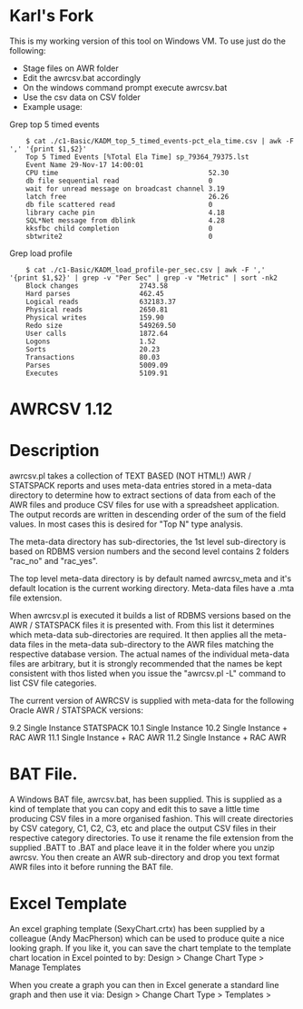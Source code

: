 
Karl's Fork
===========
This is my working version of this tool on Windows VM. To use just do the following: 

- Stage files on AWR folder
- Edit the awrcsv.bat accordingly 
- On the windows command prompt execute awrcsv.bat
- Use the csv data on CSV folder
- Example usage: 
	
Grep top 5 timed events 

		$ cat ./c1-Basic/KADM_top_5_timed_events-pct_ela_time.csv | awk -F ',' '{print $1,$2}'
		Top 5 Timed Events [%Total Ela Time] sp_79364_79375.lst
		Event Name 29-Nov-17 14:00:01
		CPU time                                     52.30
		db file sequential read                      0
		wait for unread message on broadcast channel 3.19
		latch free                                   26.26
		db file scattered read                       0
		library cache pin                            4.18
		SQL*Net message from dblink                  4.28
		kksfbc child completion                      0
		sbtwrite2                                    0

Grep load profile

		$ cat ./c1-Basic/KADM_load_profile-per_sec.csv | awk -F ',' '{print $1,$2}' | grep -v "Per Sec" | grep -v "Metric" | sort -nk2
		Block changes               2743.58
		Hard parses                 462.45
		Logical reads               632183.37
		Physical reads              2650.81
		Physical writes             159.90
		Redo size                   549269.50
		User calls                  1872.64
		Logons                      1.52
		Sorts                       20.23
		Transactions                80.03
		Parses                      5009.09
		Executes                    5109.91




AWRCSV 1.12
===========
Description
===========
awrcsv.pl takes a collection of TEXT BASED (NOT HTML!) AWR / STATSPACK 
reports and uses meta-data entries stored in a meta-data directory to 
determine how to extract sections of data from each of the AWR files and 
produce CSV files for use with a spreadsheet application. The output records
are written in descending order of the sum of the field values. In most cases
this is desired for "Top N" type analysis.

The meta-data directory has sub-directories, the 1st level sub-directory
is based on RDBMS version numbers and the second level contains 2 folders
"rac_no" and "rac_yes".

The top level meta-data directory is by default named awrcsv_meta and
it's default location is the current working directory.
Meta-data files have a .mta file extension.

When awrcsv.pl is executed it builds a list of RDBMS versions based on the
AWR / STATSPACK files it is presented with. From this list it determines
which meta-data sub-directories are required. It then applies all the
meta-data files in the meta-data sub-directory to the AWR files matching
the respective database version. The actual names of the individual 
meta-data files are arbitrary, but it is strongly recommended that the names 
be kept consistent with thos listed when you issue the "awrcsv.pl -L" command 
to list CSV file categories.

The current version of AWRCSV is supplied with meta-data for the following
Oracle AWR / STATSPACK versions:

9.2  Single Instance STATSPACK
10.1 Single Instance 
10.2 Single Instance + RAC AWR
11.1 Single Instance + RAC AWR
11.2 Single Instance + RAC AWR

BAT File.
=========
A Windows BAT file, awrcsv.bat, has been supplied. This is supplied as a kind of 
template that you can copy and edit this to save a little time producing CSV files 
in a more organised fashion. This will create directories by CSV category, C1, C2, C3,
etc and place the output CSV files in their respective category directories. 
To use it rename the file extension from the supplied .BATT to .BAT and place leave it
in the folder where you unzip awrcsv. You then create an AWR sub-directory and drop you
text format AWR files into it before running the BAT file.

Excel Template
==============
An excel graphing template (SexyChart.crtx) has been supplied by a colleague (Andy 
MacPherson) which can be used to produce quite a nice looking graph. 
If you like it, you can save the chart template to the template chart location  in Excel 
pointed to by:   Design > Change Chart Type > Manage Templates

When you create a graph you can then in Excel generate a standard line graph and 
then use it via:  Design > Change Chart Type > Templates > <Template Name>.

To quote Andy:
"It’s just got a graduated background and thinner plot lines than the default, but makes 
it look like it’s been created with a pen and not a chubby wax crayon. J".

Thanks for the contribution Andy.

Requirements
============
To install, simply create a suitable folder directory and unzip the archive.
This will create a awrcsv_meta sub-directory which contains the meta-data
for the currently supported versions of Oracle. Also there will be a sql folder
containing utility SQL.In addition two Perl programs will be unpacked:

 awrcsv.pl  : Used to generate your spreadsheet files based on text AWR reports
 awrmeta.pl : Utility to report the contents of a specified meta-data file.

Unless there is a meta-data incompatabilty issue with the version of Oracle
that generated the AWR reports or you are developing meta-data for a new
version of Oracle or a previously undeveloped section of AWR, you probably
don't need to worry about awrmeta.pl.

Please note that before using awrcsv.pl and awrmeta.pl, you may 
need to edit the first line of each file, to reflect the location 
of your Perl interpeter. By default the loaction is assumed to be
/usr/bin/perl. This shouldn't be an issue for Windows users. These
tools were developed using 5.12 and so you should preferably be
using that of a later version. For UNIX / Linux installations you
will need to run the commands:

 tar -xvf awrcsv_unix.tar
 chmod 755 unix_setup.sh

You then need to run a command to set the rest of the file permissions and 
convert the meta-data files to UNIX / Linux format:

 ./unix_setup.sh

For Windows you need to ensure that you have a Perl interpreter installed.
A free interpreter can be obtained from http://www.activestate.com/ActivePerl.
For the free version select the "Community Edition" option.

Synopsis
========
Usage awrcsv.pl [ -f -c csv_pref -C category -o out_dir -I -L -m meta_dir
              -M meta-file -t meta-file -p prefix -s suffix ] | -h

 -f          : Perform field level data sanity checks

 -c csv_pref : Prefix The generated CSV file names are prefixed
               with csv_pref.
               NOTE: An underscore character is automatically
                     appended to pref_str before prefixing the.
                     CSV file name.

 -C category : Category defines what category of CSV files should
               be generated. This is based on the contents of the
               Categories.mta file in the meta-data root directory.
               Use -L to obtain a listing of category -> meta-data
               mappings.

               Without this option CSV files are generated based on
               category 9 (Performance Report) meta-data files 
               implemented for a relevant
               Oracle version / RAC (or non RAC) combination.

 -d awr_dir  : Directory where the AWR reports are located

 -I          : Ignore any Oracle errors (starting with "ORA-")
               contained in AWR files. Default behaviour is to skip
               such files and report that the file and the errors
               encountered in the file.
 -L          : Display the category -> meta-data file mappings
               associated with the -C option.

 -M meta-file: Run with only the specified meta-data file.
             : NOTE: If used with -t, the -t flag is ignored.

 -m meta_dir : Directory where awrcsv metadata is to be found

 -o out_dir  : Directory to output the CSV files to.

 -p prefix   : Process AWR report files which have this prefix

 -s suffix   : Process AWR report files which have this suffix

 -t meta-file: Test / Debug a soecified metadata file.
               E.g awrcsv.pl -t Load_profile.mta.

 -h          : Display help (this text)

NOTE: awr_dir defaults to the current working directory
      The location of meta_dir defaults to the current directory.
      The location of out_dir defaults to the current directory.
      File prefix and suffix are optional.
      File prefix defaults to "awr"
      File suffix defaults to "txt"

Getting Started
===============
You can use the supplied batch_awrrpt.sql to generate AWR reports
for spanning several days. This is located in the SQL folder. Run
as you would awrrpt.sql. The script prompts for a date, number of
days (going back from and including the date entered) and a format
which can be text or html. For the purpose of awrcsv.pl usage you 
need to specify text. This script has a couple of lines which need
to be commented in / out near the end depending on whether you are
running on Windows or UNIX. There are comments in the file itself
explaining this.

NOTE: There is also a batch_awrrpti.sql script. You may find this useful
      if you decide to export AWR data from a database for analysis 
      from the AWR repository on another database. After using the
      ?/rdbms/admin/awrextr.sql and rdbms/admin/awrload.sql scripts
      simply run batch_awrrpti.sql against the database where you
      have loaded your AWR data to.

The simplest way to use the tools is to create AWR and CSV directories 
in the directory where you installed awrcsv and copy AWR files for 
processing into the AWR folder. Remember to clear this folder before 
using the tool against a new set of AWR reports.

The CSV folder can be used to write CSV files out by specifying it in
conjunction with the -o flag. An example would be:

  awrcv.pl -d AWR -o CSV 

This assumes that your AWR file names all start with the string "awr" 
and have a suffix of "txt". If this is not the case you can use the
-p and -s flags respectively. For example assuming your reports are
all prefixed with the string "sp" and suffxed with ".text", you would
need to use the command:

  awrcv.pl -d AWR -o CSV -p sp -s text

Note you don't include the dot in the suffix - it is implicit. 

The syntax we have used so far will generate spreadsheet files which
are intended to produce CSV files where the focus is for use in writing 
a database performance report. There are, however, various categories
of CSV files which can be generated. These can be listed with the 
command:

  awrcsv.pl -L 

This lists the range of category numbers and what sections of AWR belong
to each category. For example the basic category (Category 1) includes:

"1: Basic:

    Top_5_Timed_Events.mta
    Load_Profile.mta
    Instance_Eff_Pct.mta
    Cache_Sizes.mta
    Sessions.mta
    Dictionary_Cache_Stats.mta
    Foreground_Wait_Class.mta
    Library_Cache_Activity.mta
    Instance_CPU.mta
    DBTime.mta
    Memory_Statistics.mta"

(NOTE: For an up to date list of category contents see the 
       Categories_README.txt in the awrcsv_meta directory).

In actual fact the categrories are expressed as the meta-data files 
used to generate the CSV files for each category. There are currently
9 categories. To make things more manageable you may wish to have
awrcsv.pl write out files to pre-created sub-directories within the CSV
directory. For example you might create sub-directories C1, C2, C3.. etc.
You could then generate CSV files by category as follwos:

  awrcv.pl -d AWR -o CSV\C1 -C 1

Here we are telling awrcsv.pl to generate CSV files for Category 1 into 
the (Windows) folder CSV\C1 located in the current working directory.

If you wish to focus on producing CSV files for a performance report, you
will also need to run against the category 4 (SQL Statistic) meta-data.
In addition you should run the sql_id_cmd_types.sql script (in the sql
directory) against the target instance. This will provide two files:

sql_id_cmd_types_excel.lst
sql_id_cmd_types.lst

The latter of these can be imported into a spreadsheet program, using a 
field delimiter of tilda (~). When you are analysing SQL performance
the output from these will help you to distinguish between PL/SQL 
and SQL commands in your analysis. 

If you don't have a copy of the sql_command_types.sql. You can use the
following sqlplus commands to at least obtain the spreadsheet data:

-------------------------- Cut Here ------------------------------------
spool sql_id_cmd_types_excel.lst
prompt sql_is~Command Type~Command Desc.~SQL Text (1st 200 Characters)
set head off feedback off pagesize 0 linesize 300
prompt sql_id~ Command Type~ Command Desc
select s.sql_id || '~'  || s.command_type || '~' || aa.name 
from dba_hist_sqltext s,
     audit_actions    aa
where aa.action(+) = s.command_type
/
spool off
-------------------------- Cut Here ------------------------------------

NOTE: That the audit_actions table may not include the MERGE statement.
      The command_type number for this is 189.

RAC and Database Versions
=========================
When awrcsv.pl is pointed towards a directory of AWR / STATSPACK reports,
it identifies the RDBMS versions and whether the reports are for RAC or non-RAC.
For RAC reports, reports for different instances may be mixed in the same directory,
in which case seperate sets of CSV files will be generated for each, each file prefixed
with the instance name. If awr reports are discovered for different database versions,
then similarly these are segregated into different CSV files, each of which has the 
version added in parentheses, just prior to the .csv file extension.

When searching for a version directory for the version specific meta-data, awrcsv first
looks for a directory which reflects the full version of the database (e.g. 10.2.0.4.0).
If such a directory is found, then the meta-data found below this is used. If this
directory is not found, awrcsv looks for a directory based on the base release (e.g. 
10.2). This allows finer granularity of control, if required, when mapping meta-data 
to AWR reports for a given version of Oracle. Generally, however, using the base version 
will suffice. As an example the current meta-data includes a 10.2 directory in addition
to a 10.2.0.5.0 directory. This is because there are subtle AWR format differences
between 10.2.0.5.0 and earcler 10.2 patchsets.

Capabilities
============
The awrcsv.pl tool works as follows:

Metadadata records include both "start regular expression" and "end regular expression" fields. 
These are used by awrcsv.pl to "snip" out a section (range of lines ) of each report. The 
awrcsv tool, unlike many pattern matching utilities, does not do "greedy" matching. It stops 
returning lines to the snipped report section as soon as it finds the first match to the provided 
"end regular expression". Also included in the meta-data file are the column positions of data 
decriptors / labels and the corresponding data values. These are extracted for each AWR file and 
joined together in comma separated format. Cells are included at the beginning (top 2 rows) to 
identify the AWR file names and snapshot date / times that correspond to the data values below.

Key features include:  

1 Code independent extensibility due to the meta-data architecture. This makes
  the awrcsv.pl tool independent of Oracle AWR (or STATSPACK) version, since new meta-data files
  can be modified or added for new versions of Oracle.
2 Ability to map data descriptors (data label)for an AWR report to data values on the same line.
3 Ability to map data descriptors for an AWR report to data values on a line 
  which appears one or more lines after the data descriptor line. 
4 The (implicit) ability to account for repeated headings due to page breaks in large sections of
  an AWR report.
5 Optional additional filtering of the snipped report section using regexp pattern matching.
6 Extraction of composite field data, i.e. of the form w/x/y/z/... where the '/' 
  delimits the digits w,y,y,z/.... 



AWRCSV meta-data FIles
======================

The awrcsv.pl meta-data files are text files used to define 
sections of an AWR / STATSPACK report and describe to awrcsv.pl how to process 
the data in those sections in order to produce spreadsheet compatible output.
Sets or meta-data files are located below a root meta-data directory, which by
default has the name "awrcsv_meta" and is by default expected to be in the
current working directory. The root directory has sub-directories which
reflect the RDBMS version (full version e.g. 10.2.0.2.0 or base version 10.2).
The awrcsv.pl program, when presented with an AWR file looks first of all for the 
full version directory. If this doesn't exist it looks for a base version directory. 
An error is returned if neither is found. Once found it then expects to find one of 
two further sub-directory which are used to obtain the meta-data based on whether 
the AWR report is produced from a RAC or non-RAC database instance. These directories 
are named "rac_yes" and "rac_no" respectively. This allows the configuration of meta-data
which is for various combinations of database versions and whether ot not we are
expecting RAC specific sections in the reports. The use of meta-data also future-proofs
the awrcsv.pl code.

NOTE: Another tool, awrmeta.pl, is provided to report the contents of meta-data files.
      Use the -h flag for help with awrcsv.pl or awrmeta.pl

Generically the resulting CSV produced spreadsheet, conceptually, looks something like this:

+---------------+--------------+--------------+-------------+ ...
| Section Head  | Report File1 | Report File2 | Date-Time3  | ...
+---------------+--------------+--------------+-------------+ ...
| Metric Label  | Date-Time1   | Date-Time2   | Date-Time3  | ...
+---------------+--------------+--------------+-------------+ ...
| Metric1       | ValueC1      | ValueC3      | ValueC4     | ... 
+---------------+--------------+--------------+-------------+ ...
| Metric2       | ValueD1      | ValueD2      | ValueD4     | ...
+---------------+--------------+--------------+-------------+ ...
| Metric3       | ValueE1 ...
+---------------+-------- ...

The first line provides the file name where the data values in respective metric 
value columns below are sourced from. The second line allows us to correlate the 
Date / Time snapshot (end snaps) with their respective source files.
However the CSV is as you would expect, comma separated, so appears as:

Section Head, Report File1, Report File2, Date-Time3, ...
Metric Label, Date-Time1, Date-Time2, Date-Time3, ...
Metric1, ValueC1, ValueC3, ValueC4 , ... 
Metric2, ValueD1, ValueD2, ValueD4 , ...
Metric3, ValueE1 ...

A meta-data file can contain one or more records. One large meta-data 
file could be used to define all report requirements, but this would be more 
unwieldy from a maintenance and testing point of view. It would also
prevent CSV file generation by category. It is strongly recommended 
that each meta-data file be limited to a specific section of the report.
Also you should where possible adhere to the meta-data names listed in
the output from the command awrcsv.pl -L. 

Record Structure
================

The fields in a meta-data file are:

Field  1: The Report Section Heading (Spreadsheet Title) which appears in the 1st cell of the spreadsheet.
          The cells to the right of this cell are occupied by the AWR / STATSPACK file names
          from which the data in the respective columns below is sourced.

Field  2; The Data Heading label to be placed in the 1st column (2nd row) in the spreadsheet
          The cells to the right of this are occupied by the dates/times of the 
          snapshots (ascending) with the respective report metrics below.

Field  3; The base CSV output file name (without the .csv extension; 
          this is added automatically)

Field  4; The "start regular expression" to search for which defines the start point 
          (i.e. line) of the section snippet for which we wish to extract data from 
          in the report.

Field  5; The "end regular expression" to search for which defines the end point 
          (i.e. line) of the section snippet for which we wish to extract data from 
          in the report.

Field  6; An optional filter regexp which can be used to discard lines
          which do not match regexp after fields 3 and 4 have returned
          a range of lines.

Field  7; The starting character position for the data label (data description) in 
          the AWR report (1st character position is 1).

Field  8; The length of the data label in the AWR report. 

Field  9; The starting character position for the metric value field in 
          the AWR report.  NOTE: If field 10 is an empty empty string, 
          then this field is interpreted as the field number, the 1st
          field having a field number of 1.

Field 10: The length of the metric value field in the AWR report. If specified as 
          empty string then field 9 is interpreted as the field number rather than 
          its start position. 

Field 11: The shift count: Defines how many lines from the top 
          of the returned snippet to throw away (e.g. Title rows,
          underline rows, blank lines...)

Field 12; The pop count  : Defines how many lines from the bottom 
          of the returned snippet to throw away. 

NOTE: If the value of field 3 is repeated in ANY of the meta-data files, the CSV output produced is
      appended to the file contents produced for the previous occurrence of the file during the current 
      execution.


The following example shows a fairly basic mapping for the Load Profile section of AWR.
The meta-data fields are delimited by colon characters ":". 

This means that colon characters cannot be included in regexp patterns within the meta-data files.
Also care must be taken when trying to match charcters which may have a special meaning in the
context of a regexp.

The meta-data file can contain more than one record for the purposes of extracting data from the same 
section of AWR. For example consider the Load Profile section of an AWR:

+++++++++++++++++++++++++++++++++++++++++++++++++++++++++++++++++++++++++++++++++++

Load Profile
~~~~~~~~~~~~                            Per Second       Per Transaction
                                   ---------------       ---------------
                  Redo size:              6,872.62              2,963.35
              Logical reads:            496,399.83            214,038.68
              Block changes:                 55.99                 24.14
             Physical reads:                164.01                 70.72
            Physical writes:                  2.81                  1.21
                 User calls:                 40.60                 17.51
                     Parses:                 17.60                  7.59
                Hard parses:                  0.29                  0.13
                      Sorts:                  8.44                  3.64
                     Logons:                  0.15                  0.06
                   Executes:                295.59                127.46
               Transactions:                  2.32

  % Blocks changed per Read:    0.01    Recursive Call %:    95.69

+++++++++++++++++++++++++++++++++++++++++++++++++++++++++++++++++++++++++++++++++++

Mapping Using the Data Field Column Position
~~~~~~~~~~~~~~~~~~~~~~~~~~~~~~~~~~~~~~~~~~~~
Using the data column position / data length method to map these records we might use:

Load Profile (Per Sec):Load Metric:load_profile-per_sec:Load Profile: % Blocks changed per Read::1:27:36:15:3:2
Load Profile (Per Trans):Load Metric:load_profile-per_tx:Load Profile: % Blocks changed per Read::1:27:58:15:3:3

So breaking down the 1st of these records: 

The 1st field value, "Load Profile (Per Sec)" is used to populate the 1st cell 
of the generated spreadsheet. It is effectively the spreadsheet title.

The 2nd field value, "Load Metric" is used to populate the header cell of the 1st column of the spreadsheet. That is
to say it is the header for the data label entries which will appear below it.

The 3rd field value, "load_profile_per_sec" is used to form the .csv file name.

The 4th field value, "Load Profile" is the start search pattern match.

The 5th field value, " % Blocks changed per Read" is the end search pattern match.

The 6th field value in this example is empty as we don't wish to filter any data.

The 7th and 8th field values, 1 and 27 tell awrcsv.pl the start position and length of the label data.

The 9th and 10th field values, 36 and 15 tell awrcsv.pl the position the data starts and its length.

The 11th and 12th fields tell awrcsv.pl to discard the 1st 3 and last 2 lines of the snippet returned by
the range of lines returned by using the sexpesions in fields 4 and 5.

NOTE: In this example the second line has a "pop count" of 3. This is because The Load Profile (Per Trans) 
side of the Load Profile section has one less field than the (Per Sec)

Note also that we don't have a "Transactions" entry for the "Per Transaction column as this would be meaningless. 
We need however to tell awrcsv.pl to throw away the Transactions line for the (Per Trans) processing.
Without taking this into account the following error message is printed:

================================================================================
Processing "Top 5 Timed Events [Waits]" data
WARNING[4]: Possible incorrect meta-data entry "Top 5 Timed Events [Waits]" found!
            Record being processed is shorter than "data"
            column defined start pos! (32)
Record in error -> [Global Cache Load Profile]
Skipping this row!
================================================================================

The square brackets "[]" are added by awrcsv.pl to delimit the record contents.

Mapping Using Field Numbering Method
~~~~~~~~~~~~~~~~~~~~~~~~~~~~~~~~~~~~
If we were to use the "field number" method to map the data values, then we would use something like:

Load Profile (Per Sec):Load Metric:load_profile-per_sec:Load Profile: % Blocks changed per Read::1:27:2::3:2
Load Profile (Per Trans):Load Metric:load_profile-per_tx:Load Profile: % Blocks changed per Read::1:27:3::3:3

So instead of specifying the column number where the data starts, we indicate the respective field numbers 
of 2 and 3 for the data. This is because we have specified the data length fields to be empty. The label field is assumed to
be field 1. Following the label field, data fields are assumed to have 1 or more spaces prior to and after each field,
excepting the last field which may have zero spaces following it. Looking at the first few records from the example section:

Load Profile
~~~~~~~~~~~~                            Per Second       Per Transaction
                                   ---------------       ---------------
                  Redo size:              6,872.62              2,963.35
<------- Field 1 ---------->              <Field2>              <Field3>
              Logical reads:            496,399.83            214,038.68
<------- Field 1 ---------->            <-Field2->            <-Field3->
            

The field number method has the advantage that it can account for very large data values which cause AWR to print values
larger than the fields expected length.

Special Cases
=============
The data position field (Field 9) may be included with a skip instruction, by prefixing it with 
"SM-" where M is positive integer (any value). This instructs awrcsv.pl to skip N lines from the 
line containing the label to get to the data line. This is useful for sections of the 
report with split lines. For example Tablespace IO statistics section:

+++++++++++++++++++++++++++++++++++++++++++++++++++++++++++++++++++++++++++++++++++

Tablespace IO Stats            DB/Inst: BOZDB/PBOZ01  Snaps: 12199-12200
-> ordered by IOs (Reads + Writes) desc

Tablespace
------------------------------
                 Av      Av     Av                       Av     Buffer Av Buf
         Reads Reads/s Rd(ms) Blks/Rd       Writes Writes/s      Waits Wt(ms)
-------------- ------- ------ ------- ------------ -------- ---------- ------
TSPACE01
       118,849     114  409.1     8.9        3,937        4        229  185.0
TSPACE02
         5,964       6  156.9     1.0       28,850       28      2,299   31.9
TSPACE03
        26,259      25   64.9     9.5          486        0        684    3.4
          -------------------------------------------------------------

File IO Stats                  DB/Inst:... (rest of report omitted)


+++++++++++++++++++++++++++++++++++++++++++++++++++++++++++++++++++++++++++++++++++

In this case we need to map a label (i.e. the tablespace name TSPACE01) to
one of the the metrics on the following line, lets, say "Av Rd (ms). To do this
we might use a meta-data record like this:

Tablespace IO Stats:Avg Read Time (ms):tablespace_io_stats-avg_read_time:Tablespace IO Stats:File IO Stats::1:30:S1-24:6:8:3

Looking at the last few fields of this record: 

1:30:S1-24:6:8:3

These tell us that the label field starts at position 1 and is upto 30 characters long. The field contaiing S1-24, tells us 
that to get the start position of the field value we need to skip 1 line and go to character position 24. The next field tells 
us that the field is 6 characters long. The last two fields here are respectivley, the Shift Count and the Pop Count. 
NOTE: When you use the "skip lines" feature you must leave the filter regexp field blank (field 6). 

NOTE: If field 10 is an empty string (see field descriptions) then the integer after the dash represents the field number within 
the line. So referencing this same field by field number we would use:

Tablespace IO Stats:Avg Read Time (ms):tablespace_io_stats-avg_read_time:Tablespace IO Stats:File IO Stats::1:30:S1-3::8:3


There is also another format which allows subfields to be printed. By subfields we mean a field which is broken down
into a number of delimited values. For example under Undo Segment Summary in an Oracle 10.2 
AWR report we might see something like:


Undo   Num Undo       Number of  Max Qry   Max Tx Min/Max   STO/     uS/uR/uU/
 TS# Blocks (K)    Transactions  Len (s) Concurcy TR (mins) OOS      eS/eR/eU
---- ---------- --------------- -------- -------- --------- ----- --------------
   1        3.3           3,667    1,554       15           0/0   0/0/0/0/0/0
          -------------------------------------------------------------

Here STO (Snapshot Too Old) and OOS (Out of Space) are combined. Obviously extracting this field as a whole 
is not useful since we can't readily graph the reulting field. We need to break these subfields out. To
do this we would use a data column position of the form N-DX. The N gives the position of the whole field, the D 
is the delimiter character (in this case "/") and rhe X is the subfield number of interest. So:

61-/1  - Maps to STO
61-/2  - Maps to OOS

The SM- and N-DX techniques can be combined if required, resulting in a format like: SM-N-DX, though so far AWR report
structures don't require this. Please remember that you still need to ensure that you correctly specify the length of 
the composite field (meta-data field 10) when using subfield expressions.

Modifying Data Labels
=====================
Up to now we have seen the simplest method to generate a CSV file, which  is to bucket similar metrics (same denomination) 
together in the same CSV file. So for example, we might generate a CSV file which only contains statistics 
expressed as a rate, (e.g. "per Second") and another CSV file which contains only totals. In these cases we simply use 
field 1 or field 2 to include a description of the data denomination being processed. However, if we wish to mix the 
denomination of statistics in the same CSV file, life becomes a bit confusing when interpreting the data. 
Consider the case where we wish to mix "per Second" statistics with "Total" statistics. We need a way to tag extra text 
at the end of the dynamically  generated labels, which are plucked from the AWR files. To do this we add the static text 
we want appending within field 2. The static text must be separated from the main field 2 text using a pipe as we see here: 

Sort Statistic:Sorts|[Total]:pga_management:Instance Activity Stats:Instance Activity Stats - Absolute Values:sorts:1:32:34:18:4:3
Sort Statistic:Sorts|[per Second]:pga_management:Instance Activity Stats:Instance Activity Stats - Absolute Values:sorts:1:32:53:14:4:3

When the CSV file is generated the strings "[Total]" and "[per Second]" are appended to the label text as we see here:

Sort Statistic          ,24-Feb-10 10:31:06,24-Feb-10 11:00:16,24-Feb-10 11:16:04
sorts (rows) [Total]    , 11579369         , 11053259         , 13645768  
sorts (memory) [Total]  , 158139           ,   31596          ,    67688
sorts (disk) [Total]    , 0                ,        0         ,        0
sorts (rows) [Per Sec]  , 13064.3          ,  12937.5         ,  14388.1
sorts (memory) [Per Sec], 178.4            ,    37.0          ,     71.4
sorts (disk) [Per Sec]  , 0.0              ,      0.0         ,      0.0


Testing meta-data Files
=======================
It is sometimes useful when developing a meta-data file files to use the -t option. For example:

awrcsv.pl -d AWR -t Report_Parsing.mta

This produces output similar to:
<---------------------------------------------------------------------------------->
Sat Nov 19 14:42:41 2011: awrcsv.pl: Vers: 1.9

Sat Nov 19 14:42:41 2011: awrcsv.pl: Started

Scanning 1 AWR / STATSPACK reports...
Loading meta-data file: ..\awrcsv_meta\10.2\rac_no\Report_Parsing.mta
Metadata parameters retrieved for Report_Parsing.mta:

           Title Heading : Time Model Parse Stats - Times [Seconds]
           Label Heading : Statistic Name
           Base CSV File : parse_times.csv
     Start search string : Time Model Statistics
       End search string : Wait Class
Match pattern (optional) : parse
    Label start position : 1
            Label length : 42

     Data start position : 44
             Data length : 18

             Shift count : 8
               Pop count : 3

Applying meta-data to AWR / STATSPACK file: awr_20100224_1015_1030.txt

   Start String: "Time Model Statistics"
     End String: "Wait Class"

Snippet based on Start and End search strings:
**********************************************************************************
Time Model Statistics          DB/Inst: PWWSEV01/PWWSEV01  Snaps: 12193-12194
-> Total time in database user-calls (DB Time): 29152.9s
-> Statistics including the word "background" measure background process
   time, and so do not contribute to the DB time statistic
-> Ordered by % or DB time desc, Statistic name

Statistic Name                                       Time (s) % of DB Time
------------------------------------------ ------------------ ------------
sql execute elapsed time                             24,765.1         84.9
DB CPU                                                3,948.8         13.5
parse time elapsed                                      438.7          1.5
hard parse elapsed time                                 356.5          1.2
connection management call elapsed time                  51.7           .2
failed parse elapsed time                                 1.6           .0
sequence load elapsed time                                1.6           .0
PL/SQL execution elapsed time                             0.5           .0
repeated bind elapsed time                                0.1           .0
hard parse (sharing criteria) elapsed time                0.0           .0
DB time                                              29,152.9          N/A
background elapsed time                               4,367.6          N/A
background cpu time                                     100.7          N/A
          -------------------------------------------------------------

Wait Class                      DB/Inst: PWWSEV01/PWWSEV01  Snaps: 12193-12194
**********************************************************************************

Snippet after applying Shift(8) Pop(3) values:
**********************************************************************************
sql execute elapsed time                             24,765.1         84.9
DB CPU                                                3,948.8         13.5
parse time elapsed                                      438.7          1.5
hard parse elapsed time                                 356.5          1.2
connection management call elapsed time                  51.7           .2
failed parse elapsed time                                 1.6           .0
sequence load elapsed time                                1.6           .0
PL/SQL execution elapsed time                             0.5           .0
repeated bind elapsed time                                0.1           .0
hard parse (sharing criteria) elapsed time                0.0           .0
DB time                                              29,152.9          N/A
background elapsed time                               4,367.6          N/A
background cpu time                                     100.7          N/A
**********************************************************************************

Applying filter (regexp): "parse":
**********************************************************************************
parse time elapsed                                      438.7          1.5
hard parse elapsed time                                 356.5          1.2
failed parse elapsed time                                 1.6           .0
hard parse (sharing criteria) elapsed time                0.0           .0
**********************************************************************************

Processing extracted label / data RECORD:
**********************************************************************************
parse time elapsed                                      438.7          1.5
**********************************************************************************

Converting & adding record into comma delimited label / data COLUMNS results set:
**********************************************************************************
parse time elapsed                         ,             438.7
**********************************************************************************
Performing Sanity check for meta-data entry  "Time Model Parse Stats - Times [Seconds]"...
Sanity check completed OK


Processing extracted label / data RECORD:
**********************************************************************************
hard parse elapsed time                                 356.5          1.2
**********************************************************************************

Converting & adding record into comma delimited label / data COLUMNS results set:
**********************************************************************************
hard parse elapsed time                    ,             356.5
parse time elapsed                         ,             438.7
**********************************************************************************
Performing Sanity check for meta-data entry  "Time Model Parse Stats - Times [Seconds]"...
Sanity check completed OK


Processing extracted label / data RECORD:
**********************************************************************************
failed parse elapsed time                                 1.6           .0
**********************************************************************************

Converting & adding record into comma delimited label / data COLUMNS results set:
**********************************************************************************
hard parse elapsed time                    ,             356.5
parse time elapsed                         ,             438.7
failed parse elapsed time                  ,               1.6
**********************************************************************************
Performing Sanity check for meta-data entry  "Time Model Parse Stats - Times [Seconds]"...
Sanity check completed OK


Processing extracted label / data RECORD:
**********************************************************************************
hard parse (sharing criteria) elapsed time                0.0           .0
**********************************************************************************

Converting & adding record into comma delimited label / data COLUMNS results set:
**********************************************************************************
hard parse elapsed time                    ,             356.5
parse time elapsed                         ,             438.7
hard parse (sharing criteria) elapsed time ,               0.0
failed parse elapsed time                  ,               1.6
**********************************************************************************
Performing Sanity check for meta-data entry  "Time Model Parse Stats - Times [Seconds]"...
Sanity check completed OK

Writing PWWSEV01_parse_times.csv

Metadata parameters retrieved for Report_Parsing.mta:

           Title Heading : Time Model Parse Stats - %DB Time
           Label Heading : Statistic Name
           Base CSV File : parse_pct_dbtime.csv
     Start search string : Time Model Statistics
       End search string : Wait Class
Match pattern (optional) : parse
    Label start position : 1
            Label length : 42

     Data start position : 71
             Data length : 12

             Shift count : 8
               Pop count : 3

Applying meta-data to AWR / STATSPACK file: awr_20100224_1015_1030.txt

   Start String: "Time Model Statistics"
     End String: "Wait Class"

Snippet based on Start and End search strings:
**********************************************************************************
Time Model Statistics          DB/Inst: PWWSEV01/PWWSEV01  Snaps: 12193-12194
-> Total time in database user-calls (DB Time): 29152.9s
-> Statistics including the word "background" measure background process
   time, and so do not contribute to the DB time statistic
-> Ordered by % or DB time desc, Statistic name

Statistic Name                                       Time (s) % of DB Time
------------------------------------------ ------------------ ------------
sql execute elapsed time                             24,765.1         84.9
DB CPU                                                3,948.8         13.5
parse time elapsed                                      438.7          1.5
hard parse elapsed time                                 356.5          1.2
connection management call elapsed time                  51.7           .2
failed parse elapsed time                                 1.6           .0
sequence load elapsed time                                1.6           .0
PL/SQL execution elapsed time                             0.5           .0
repeated bind elapsed time                                0.1           .0
hard parse (sharing criteria) elapsed time                0.0           .0
DB time                                              29,152.9          N/A
background elapsed time                               4,367.6          N/A
background cpu time                                     100.7          N/A
          -------------------------------------------------------------

Wait Class                      DB/Inst: PWWSEV01/PWWSEV01  Snaps: 12193-12194
**********************************************************************************

Snippet after applying Shift(8) Pop(3) values:
**********************************************************************************
sql execute elapsed time                             24,765.1         84.9
DB CPU                                                3,948.8         13.5
parse time elapsed                                      438.7          1.5
hard parse elapsed time                                 356.5          1.2
connection management call elapsed time                  51.7           .2
failed parse elapsed time                                 1.6           .0
sequence load elapsed time                                1.6           .0
PL/SQL execution elapsed time                             0.5           .0
repeated bind elapsed time                                0.1           .0
hard parse (sharing criteria) elapsed time                0.0           .0
DB time                                              29,152.9          N/A
background elapsed time                               4,367.6          N/A
background cpu time                                     100.7          N/A
**********************************************************************************

Applying filter (regexp): "parse":
**********************************************************************************
parse time elapsed                                      438.7          1.5
hard parse elapsed time                                 356.5          1.2
failed parse elapsed time                                 1.6           .0
hard parse (sharing criteria) elapsed time                0.0           .0
**********************************************************************************

Processing extracted label / data RECORD:
**********************************************************************************
parse time elapsed                                      438.7          1.5
**********************************************************************************

Converting & adding record into comma delimited label / data COLUMNS results set:
**********************************************************************************
parse time elapsed                         , 1.5
**********************************************************************************
Performing Sanity check for meta-data entry  "Time Model Parse Stats - %DB Time"...
Sanity check completed OK


Processing extracted label / data RECORD:
**********************************************************************************
hard parse elapsed time                                 356.5          1.2
**********************************************************************************

Converting & adding record into comma delimited label / data COLUMNS results set:
**********************************************************************************
hard parse elapsed time                    , 1.2
parse time elapsed                         , 1.5
**********************************************************************************
Performing Sanity check for meta-data entry  "Time Model Parse Stats - %DB Time"...
Sanity check completed OK


Processing extracted label / data RECORD:
**********************************************************************************
failed parse elapsed time                                 1.6           .0
**********************************************************************************

Converting & adding record into comma delimited label / data COLUMNS results set:
**********************************************************************************
hard parse elapsed time                    , 1.2
parse time elapsed                         , 1.5
failed parse elapsed time                  ,  .0
**********************************************************************************
Performing Sanity check for meta-data entry  "Time Model Parse Stats - %DB Time"...
Sanity check completed OK


Processing extracted label / data RECORD:
**********************************************************************************
hard parse (sharing criteria) elapsed time                0.0           .0
**********************************************************************************

Converting & adding record into comma delimited label / data COLUMNS results set:
**********************************************************************************
hard parse elapsed time                    , 1.2
parse time elapsed                         , 1.5
hard parse (sharing criteria) elapsed time ,  .0
failed parse elapsed time                  ,  .0
**********************************************************************************
Performing Sanity check for meta-data entry  "Time Model Parse Stats - %DB Time"...
Sanity check completed OK

Writing PWWSEV01_parse_pct_dbtime.csv

Sat Nov 19 14:42:41 2011: awrcsv.pl: Done
<---------------------------------------------------------------------------------->

Going through the section headings.

"Snippet based on Start and End search strings:"
This first part of this output show the effect of the regular expression search and
if used the regular expression pattern match.

We can see from the application of the Start and End regular expression whether we
are plucking out the expected range of lines from the AWR report. If the regexp
strings do not work as expected then we could have problems with a run-away range
of lines or no lines at all!

"Snippet after applying Shift(8) Pop(3) values:"
This section gives us a view of what the data looks like after applying the Shift and
Pop values to the initial report snippet. In this case the values are 8 & 3, resulting
in the Top 8 lines and bottom 3 lines of the original report snippet being discarded.

"Applying filter (regexp): "parse":"
If a filter match pattern has been supplied in the meta-data entry, this section
will show how it reduced the snippet further.

The next repeated phases show record by record examples of the snippet being processed
and converted into label & data pairs delimited by commas. The section shown as:

Converting & adding record into comma delimited label / data COLUMNS results set:
**********************************************************************************
hard parse elapsed time                    ,             356.5
parse time elapsed                         ,             438.7
hard parse (sharing criteria) elapsed time ,               0.0
failed parse elapsed time                  ,               1.6
**********************************************************************************

represents an example of what has been extracted from 1 AWR report. The equivalent
sections from other reports will be joined to this to form our spreadsheet.

When using the "-t" option it is best to use only 1 (at most 2) AWR / STATSPACK reports to
test against. To this end it is best to point awrcsv.pl at a directory containing only 1
AWR report.

Diagnosing Problems
===================
If there are problems with processing AWR STATSPACK reports these are usually due to 
incorrect mapping specifications in one of the meta-data files or a bug on the AWR 
format. These are normally detected at run-time and an error will be reported:
--------------------------------------------------------------------------------------
Processing "Top 5 Timed Events [Time (s)] / Event Name" for 10.2.0.5.0 data
Writing PROLB_top_5_timed_events-time.csv

"Loading meta-data file: awrcsv_meta\10.2.0.5.0\rac_no\Top_5_Timed_Events.mta
Processing "Top 5 Timed Events [Waits] / Event Name" for 10.2.0.5.0 data
Writing PROLB_top_5_timed_events-waits.csv

Processing "Top 5 Timed Events [Time (s)] / Event Name" for 10.2.0.5.0 data
Writing PROLB_top_5_timed_events-time.csv

ERROR: Suspicious record format(1) detected for file PROLB_top_5_timed_events-time.csv
Record in ERROR: log file sync                  ,      1055,        930,      
1235,        952,      1078,      1137,      1 102,      1254,      1002,      
1022,      1091,      1168

    See <ERROR>:log file sync                  ,      1055,        930,      
1235,        952,      1078,      1137,      <HERE>,      1254,      1002,      
1022,      1091,      1168
Check meta-data file: Top_5_Timed_Events.mta and check the AWR reports."
--------------------------------------------------------------------------------------
Two versions of the CSV record are displayed, the second includes the string <HERE> to 
indicate where the error was spotted. A more succinct diagnostic can be obtained by
running with the -f (force field level sanity checks) or alternatively use the -M option
to test the Meta-data file. 

For example using the -f option for a bad meta-data entry:
--------------------------------------------------------------------------------------
awrcsv.pl  -d AWR -f -M Report_Parsing.mta
Sat Nov 19 15:16:50 2011: awrcsv.pl: Vers: 1.9

Sat Nov 19 15:16:50 2011: awrcsv.pl: Started

Including field level sanity checks...
Scanning 1 AWR / STATSPACK reports...
Loading meta-data file: awrcsv_meta\10.2\rac_no\Report_Parsing.mta
Processing "Time Model Parse Stats - Times [Seconds] / Statistic Name" for 10.2.0.4.0 data
ERROR: Non-numeric found where a number was expected applying meta-data entry "T
ime Model Parse Stats - Times [Seconds]"
Element looks like: "psed time                0.0"
Ensure the meta-data file entry matches the AWR report format.
ERROR occurred processing AWR file: awr_20100224_1015_1030.txt.
--------------------------------------------------------------------------------------
So we can see that the data field is not a number field as we sould hope. 
In this case the meta-data entry is incorrect causing the end of a previous (label)
field to be pre-pended to the field that we are trying to process.

Remember also to use the -t option as described in the last section. This usually
allows you to spot irregularities.
